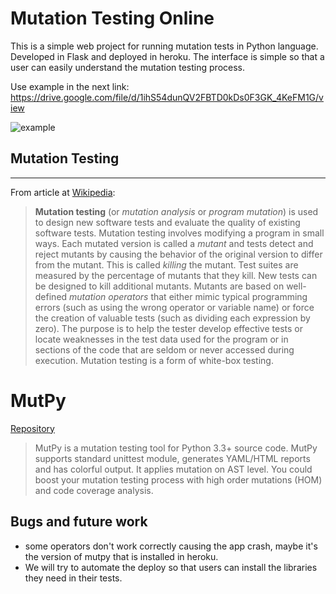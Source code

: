 # Mutation Testing Online
This is a simple web project for running mutation tests in Python language.
Developed in Flask and deployed in heroku.
The interface is simple so that a user can easily understand the mutation testing process.

Use example in the next link: https://drive.google.com/file/d/1ihS54dunQV2FBTD0kDs0F3GK_4KeFM1G/view

![example](readme_media/example.gif)

## Mutation Testing
___
From article at [Wikipedia](https://en.wikipedia.org/wiki/Mutation_testing):

> **Mutation testing** (or *mutation analysis* or *program mutation*) is used to design new software tests and evaluate the quality of existing software tests. Mutation testing involves modifying a program in small ways. Each mutated version is called a *mutant* and tests detect and reject mutants by causing the behavior of the original version to differ from the mutant. This is called *killing* the mutant. Test suites are measured by the percentage of mutants that they kill. New tests can be designed to kill additional mutants. Mutants are based on well-defined *mutation operators* that either mimic typical programming errors (such as using the wrong operator or variable name) or force the creation of valuable tests (such as dividing each expression by zero). The purpose is to help the tester develop effective tests or locate weaknesses in the test data used for the program or in sections of the code that are seldom or never accessed during execution. Mutation testing is a form of white-box testing.

# MutPy

[Repository](https://github.com/greyngs/mutpy)

> MutPy is a mutation testing tool for Python 3.3+ source code. MutPy supports standard unittest module, generates YAML/HTML reports and has colorful output. It applies mutation on AST level. You could boost your mutation testing process with high order mutations (HOM) and code coverage analysis.

## Bugs and future work 

* some operators don't work correctly causing the app crash, maybe it's the version of mutpy that is installed in heroku.
* We will try to automate the deploy so that users can install the libraries they need in their tests.
